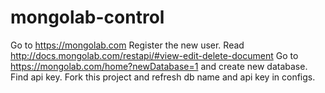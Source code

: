 # mongolab-control

Go to https://mongolab.com
Register the new user. 
Read http://docs.mongolab.com/restapi/#view-edit-delete-document 
Go to https://mongolab.com/home?newDatabase=1 and create new database.
Find api key.
Fork this project and refresh db name and api key in configs.

